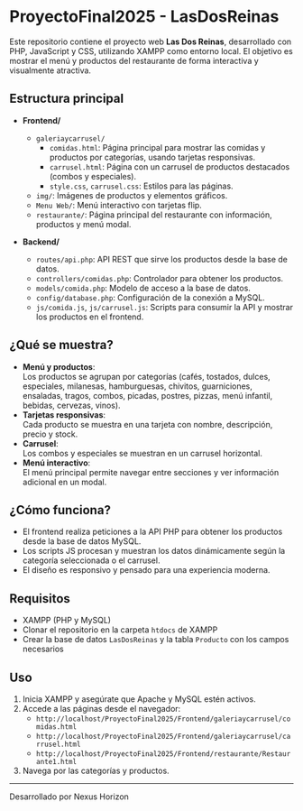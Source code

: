 

# ProyectoFinal2025 - LasDosReinas

Este repositorio contiene el proyecto web **Las Dos Reinas**, desarrollado con PHP, JavaScript y CSS, utilizando XAMPP como entorno local. El objetivo es mostrar el menú y productos del restaurante de forma interactiva y visualmente atractiva.

## Estructura principal

- **Frontend/**  
  - `galeriaycarrusel/`  
    - `comidas.html`: Página principal para mostrar las comidas y productos por categorías, usando tarjetas responsivas.
    - `carrusel.html`: Página con un carrusel de productos destacados (combos y especiales).
    - `style.css`, `carrusel.css`: Estilos para las páginas.
  - `img/`: Imágenes de productos y elementos gráficos.
  - `Menu Web/`: Menú interactivo con tarjetas flip.
  - `restaurante/`: Página principal del restaurante con información, productos y menú modal.

- **Backend/**  
  - `routes/api.php`: API REST que sirve los productos desde la base de datos.
  - `controllers/comidas.php`: Controlador para obtener los productos.
  - `models/comida.php`: Modelo de acceso a la base de datos.
  - `config/database.php`: Configuración de la conexión a MySQL.
  - `js/comida.js`, `js/carrusel.js`: Scripts para consumir la API y mostrar los productos en el frontend.

## ¿Qué se muestra?

- **Menú y productos**:  
  Los productos se agrupan por categorías (cafés, tostados, dulces, especiales, milanesas, hamburguesas, chivitos, guarniciones, ensaladas, tragos, combos, picadas, postres, pizzas, menú infantil, bebidas, cervezas, vinos).
- **Tarjetas responsivas**:  
  Cada producto se muestra en una tarjeta con nombre, descripción, precio y stock.
- **Carrusel**:  
  Los combos y especiales se muestran en un carrusel horizontal.
- **Menú interactivo**:  
  El menú principal permite navegar entre secciones y ver información adicional en un modal.

## ¿Cómo funciona?

- El frontend realiza peticiones a la API PHP para obtener los productos desde la base de datos MySQL.
- Los scripts JS procesan y muestran los datos dinámicamente según la categoría seleccionada o el carrusel.
- El diseño es responsivo y pensado para una experiencia moderna.

## Requisitos

- XAMPP (PHP y MySQL)
- Clonar el repositorio en la carpeta `htdocs` de XAMPP
- Crear la base de datos `LasDosReinas` y la tabla `Producto` con los campos necesarios

## Uso

1. Inicia XAMPP y asegúrate que Apache y MySQL estén activos.
2. Accede a las páginas desde el navegador:
   - `http://localhost/ProyectoFinal2025/Frontend/galeriaycarrusel/comidas.html`
   - `http://localhost/ProyectoFinal2025/Frontend/galeriaycarrusel/carrusel.html`
   - `http://localhost/ProyectoFinal2025/Frontend/restaurante/Restaurante1.html`
3. Navega por las categorías y productos.

---

Desarrollado por Nexus Horizon
